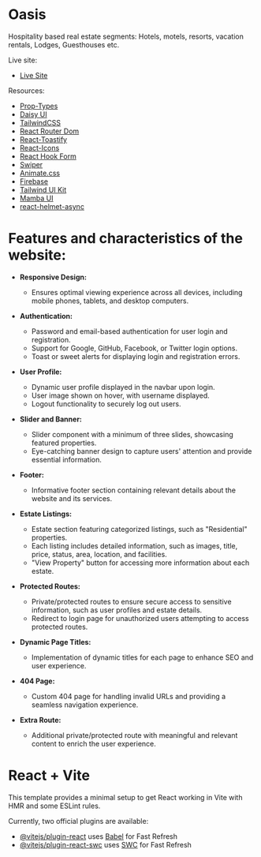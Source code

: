 # Oasis

Hospitality based real estate segments: Hotels, motels, resorts, vacation rentals, Lodges, Guesthouses etc.

Live site:

- [Live Site](https://fir-authentication-de0a2.web.app)


Resources:

- [Prop-Types](https://www.npmjs.com/package/prop-types)
- [Daisy UI](https://daisyui.com/)
- [TailwindCSS](https://tailwindcss.com/)
- [React Router Dom](https://reactrouter.com/en/main)
- [React-Toastify](https://github.com/fkhadra/react-toastify#readme)
- [React-Icons](https://react-icons.github.io/react-icons/)
- [React Hook Form](https://react-hook-form.com/)
- [Swiper](https://swiperjs.com/)
- [Animate.css](https://animate.style/)
- [Firebase](https://console.firebase.google.com)
- [Tailwind UI Kit](https://tuk.dev/components)
- [Mamba UI](https://mambaui.com/)
- [react-helmet-async](https://www.npmjs.com/package/react-helmet-async)


# Features and characteristics of the website:

- **Responsive Design:**
  - Ensures optimal viewing experience across all devices, including mobile phones, tablets, and desktop computers.

- **Authentication:**
  - Password and email-based authentication for user login and registration.
  - Support for Google, GitHub, Facebook, or Twitter login options.
  - Toast or sweet alerts for displaying login and registration errors.

- **User Profile:**
  - Dynamic user profile displayed in the navbar upon login.
  - User image shown on hover, with username displayed.
  - Logout functionality to securely log out users.

- **Slider and Banner:**
  - Slider component with a minimum of three slides, showcasing featured properties.
  - Eye-catching banner design to capture users' attention and provide essential information.

- **Footer:**
  - Informative footer section containing relevant details about the website and its services.

- **Estate Listings:**
  - Estate section featuring categorized listings, such as "Residential" properties.
  - Each listing includes detailed information, such as images, title, price, status, area, location, and facilities.
  - "View Property" button for accessing more information about each estate.

- **Protected Routes:**
  - Private/protected routes to ensure secure access to sensitive information, such as user profiles and estate details.
  - Redirect to login page for unauthorized users attempting to access protected routes.

- **Dynamic Page Titles:**
  - Implementation of dynamic titles for each page to enhance SEO and user experience.

- **404 Page:**
  - Custom 404 page for handling invalid URLs and providing a seamless navigation experience.

- **Extra Route:**
  - Additional private/protected route with meaningful and relevant content to enrich the user experience.



# React + Vite

This template provides a minimal setup to get React working in Vite with HMR and some ESLint rules.

Currently, two official plugins are available:

- [@vitejs/plugin-react](https://github.com/vitejs/vite-plugin-react/blob/main/packages/plugin-react/README.md) uses [Babel](https://babeljs.io/) for Fast Refresh
- [@vitejs/plugin-react-swc](https://github.com/vitejs/vite-plugin-react-swc) uses [SWC](https://swc.rs/) for Fast Refresh
